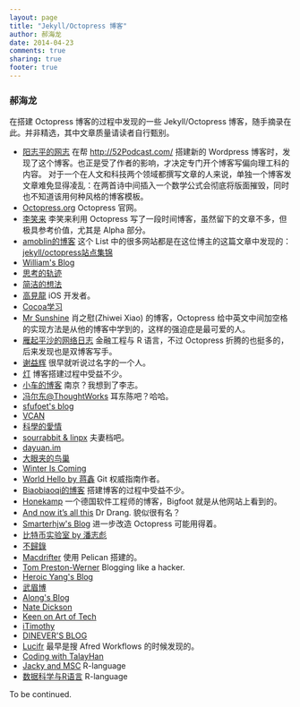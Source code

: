 ```yaml
---
layout: page
title: "Jekyll/Octopress 博客"
author: 郝海龙
date: 2014-04-23
comments: true
sharing: true
footer: true
---
```

### 郝海龙

在搭建 Octopress 博客的过程中发现的一些 Jekyll/Octopress 博客，随手摘录在此。并非精选，其中文章质量请读者自行甄别。

* [阳志平的网志](http://www.yangzhiping.com/)  在帮 <http://52Podcast.com/> 搭建新的 Wordpress 博客时，发现了这个博客。也正是受了作者的影响，才决定专门开个博客写偏向理工科的内容。 对于一个在人文和科技两个领域都撰写文章的人来说，单独一个博客发文章难免显得凌乱：在两首诗中间插入一个数学公式会彻底将版面摧毁，同时也不知道该用何种风格的博客模板。
* [Octopress.org](http://Octopress.org/)  Octopress 官网。
* [李笑来](http://xiaolai.github.io)  李笑来利用 Octopress 写了一段时间博客，虽然留下的文章不多，但极具参考价值，尤其是 Alpha 部分。
* [amoblin的博客](http://amoblin.marboo.biz)	这个 List 中的很多网站都是在这位博主的这篇文章中发现的：[jekyll/octopress站点集锦](http://amoblin.marboo.biz/2012/08/27/beautiful-Octopress-sites.html)
* [William's Blog](http://williamherry.com)
* [思考的轨迹](http://shanewfx.github.io)
* [简洁的想法](http://blog.neten.de)
* [高見龍](http://blog.eddie.com.tw) iOS 开发者。
* [Cocoa学习](http://cocoa.venj.me)
* [Mr Sunshine](http://xoyo.name) 肖之慰(Zhiwei Xiao) 的博客，Octopress 给中英文中间加空格的实现方法是从他的博客中学到的，这样的强迫症是最可爱的人。
* [雁起平沙的网络日志](http://yanping.me/cn/) 金融工程与 R 语言，不过 Octopress 折腾的也挺多的，后来发现也是双博客写手。
* [谢益辉](http://yihui.name/cn/) 很早就听说过名字的一个人。
* [灯](http://imwuyu.me/talk-about) 博客搭建过程中受益不少。
* [小车的博客](http://www.xiaoche.me) 南京？我想到了李志。
* [冯尔东@ThoughtWorks](http://fedcuit.github.io) 耳东陈吧？哈哈。
* [sfufoet's blog](http://sfufoet.github.io)
* [VCAN](http://blog.visioncan.com)
* [科學的愛情](http://gibuloto.logdown.com)
* [sourrabbit & linpx](http://colors4.us) 夫妻档吧。
* [dayuan.im](http://dayuan.im)
* [大眼夹的鸟巢](http://blog.dayanjia.com)
* [Winter Is Coming](http://blog.fangjian.me)
* [World Hello by 蒋鑫](http://www.worldhello.net) Git 权威指南作者。
* [Biaobiaoqi的博客](http://biaobiaoqi.me) 搭建博客的过程中受益不少。
* [Honekamp](http://blog.honekamp.net) 一个德国软件工程师的博客，Bigfoot 就是从他网站上看到的。
* [And now it’s all this](http://www.leancrew.com/all-this/) Dr Drang. 貌似很有名？
* [Smarterhjw's Blog](http://smarterhjw.com) 进一步改造 Octopress 可能用得着。
* [比特币实验室 by 潘志彪](http://618.io)
* [不歸錄](http://tonytonyjan.net)
* [Macdrifter](http://www.macdrifter.com) 使用 Pelican 搭建的。
* [Tom Preston-Werner](http://tom.preston-werner.com) Blogging like a hacker.
* [Heroic Yang's Blog](http://heroicyang.com/)
* [武眉博](http://huobazi.aspxboy.com)
* [Along's Blog](http://jinlong.github.io)
* [Nate Dickson](http://natedickson.com)
* [Keen on Art of Tech](http://blog.tinyxd.me/)
* [iTimothy](http://www.xiaozhou.net/blog/archives)
* [DINEVER'S BLOG](http://dinever.com) 
* [Lucifr](http://lucifr.com) 最早是搜 Afred Workflows 的时候发现的。
* [Coding with TalayHan](http://www.talayhan.net)
* [Jacky and MSC](http://jackycode.github.io) R-language
* [数据科学与R语言](http://xccds.github.io) R-language

To be continued.